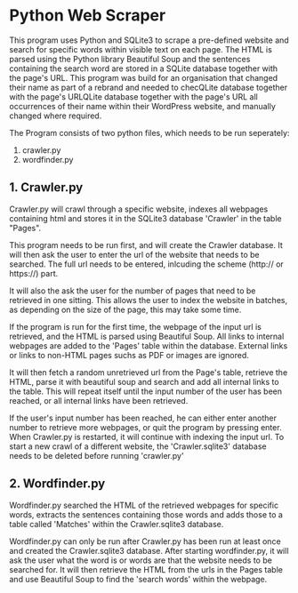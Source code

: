 # Python Web Scraper


This program uses Python and SQLite3 to scrape a pre-defined website and search for specific words within visible text on each page. The HTML is parsed using the Python library Beautiful Soup and the sentences containing the search word are stored in a SQLite database together with the page's URL. This program was build for an organisation that changed their name as part of a rebrand and needed to checQLite database together with the page's URLQLite database together with the page's URL all occurrences of their name within their WordPress website, and manually changed where required.


The Program consists of two python files, which needs to be run seperately:

1. crawler.py
2. wordfinder.py

## 1. Crawler.py

Crawler.py  will crawl through a specific website, indexes all webpages containing html and stores it in the SQLite3 database 'Crawler' in the table "Pages".

This program needs to be run first, and will create the Crawler database. It will then ask the user to enter the url of the website that needs to be searched. The full url needs to be entered, inlcuding the scheme (http:// or https://) part. 

It will also the ask the user for the number of pages that need to be retrieved in one sitting. This allows the user to index the website in batches, as depending on the size of the page, this may take some time. 

If the program is run for the first time, the webpage of the input url is retrieved, and the HTML is parsed using Beautiful Soup. All links to internal webpages are added to the 'Pages' table within the database. External links or links to non-HTML pages suchs as PDF or images are ignored.

It will then fetch a random unretrieved url from the Page's table, retrieve the HTML, parse it with beautiful soup and search and add all internal links to the table. This will repeat itself until the input number of the user has been reached, or all internal links have been retrieved. 

If the user's input number has been reached, he can either enter another number to retrieve more webpages, or quit the program by pressing enter. When Crawler.py is restarted, it will continue with indexing the input url. To start a new crawl of a different website, the 'Crawler.sqlite3' database needs to be deleted before running 'crawler.py'

## 2. Wordfinder.py

Wordfinder.py searched the HTML of the retrieved webpages for specific words, extracts the sentences containing those words and adds those to a table called 'Matches' within the Crawler.sqlite3 database.

Wordfinder.py can only be run after Crawler.py has been run at least once and created the Crawler.sqlite3 database. After starting wordfinder.py, it will ask the user what the word is or words are that the website needs to be searched for. It will then retrieve the HTML from the urls in the Pages table and use Beautiful Soup to find the 'search words' within the webpage. 






